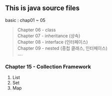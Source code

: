 ## This is java source files

basic : chap01 ~ 05

> Chapter 06 - class <br>
> Chapter 07 - inheritance (상속) <br>
> Chapter 08 - interface (인터페이스) <br>
> Chapter 09 - nested (중첩 클래스, 인터페이스) <br>
> ....

### Chapter 15 - Collection Framework

1. List
2. Set
3. Map
